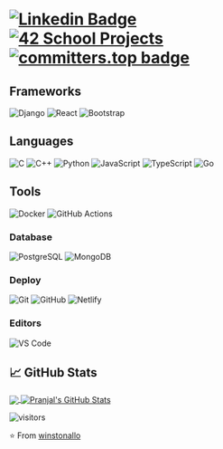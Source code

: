 # [![Linkedin Badge](https://img.shields.io/badge/-LinkedIn-blue?style=flat-square&logo=Linkedin&logoColor=white&link=https://www.linkedin.com/in/arthur-bied-charreton/)](https://www.linkedin.com/in/arthur-bied-charreton/) [![42 School Projects](https://img.shields.io/badge/42%20School%20Projects-000?style=flat-square&logo=42&logoColor=fff)](https://github.com/school-42-projects) [![committers.top badge](https://user-badge.committers.top/austria/winstonallo.svg)](https://user-badge.committers.top/austria/winstonallo)

## Frameworks

![Django](https://img.shields.io/badge/-Django-black?style=flat-square&logo=Django)
![React](https://img.shields.io/badge/-React-%23282C34?style=flat-square&logo=react)
![Bootstrap](https://img.shields.io/badge/-Bootstrap-563D7C?style=flat-square&logo=bootstrap)

## Languages

![C](https://img.shields.io/badge/C-3d3d3d?style=flat&logo=c&logoColor=white&link=https://github.com/winstonallo)
![C++](https://img.shields.io/badge/C++-magenta?style=flat&logo=c%2B%2B&logoColor=white&link=https://github.com/winstonallo)
![Python](https://img.shields.io/badge/Python-blue?style=flat&logo=python&logoColor=white&link=https://github.com/winstonallo)
![JavaScript](https://img.shields.io/badge/JavaScript-yellow?style=flat&logo=c%2B%2B&logoColor=white&link=https://github.com/winstonallo)
![TypeScript](https://img.shields.io/badge/TypeScript-blue?style=flat&logo=c%2B%2B&logoColor=white&link=https://github.com/winstonallo)
![Go](https://img.shields.io/badge/Go-white?style=flat&logo=go&logoColor=00ADD8&link=https://github.com/winstonallo)

## Tools

![Docker](http://img.shields.io/badge/-Docker-26C9FF?style=flat-square&logo=docker&logoColor=blue)
![GitHub Actions](https://img.shields.io/badge/GitHub%20Actions-2088FF?style=flat-square&logo=github-actions&logoColor=white)

### Database

![PostgreSQL](https://img.shields.io/badge/-PostgreSQL-black?style=flat-square&logo=postgresql)
![MongoDB](https://img.shields.io/badge/-MongoDB-black?style=flat-square&logo=mongodb)

### Deploy

![Git](https://img.shields.io/badge/-Git-black?style=flat-square&logo=git)
![GitHub](https://img.shields.io/badge/-GitHub-181717?style=flat-square&logo=github)
![Netlify](https://img.shields.io/badge/-Netlify-000000?style=flat-square&logo=netlify)

### Editors

![VS Code](http://img.shields.io/badge/-VS%20Code-007ACC?style=flat-square&logo=visual-studio-code)

## &#x1f4c8; GitHub Stats

<a href="https://github.com/Pranjaljain0/Pranjaljain0">
  <img align="center" src="https://github-readme-stats.vercel.app/api/top-langs/?username=Pranjaljain0&hide=css,hack&title_color=ffffff&text_color=c9cacc&icon_color=2bbc8a&bg_color=1d1f21" />
</a>
<a href="https://github.com/Pranjaljain0/Pranjaljain0">
  <img align="center" src="https://github-readme-stats.vercel.app/api?username=winstonallo&show_icons=true&line_height=27&count_private=true&&theme=radical" alt="Pranjal's GitHub Stats" />
</a>

![visitors](https://visitor-badge.glitch.me/badge?page_id=winstonallo.winstonallo)

⭐️ From [winstonallo](https://github.com/winstonallo)
